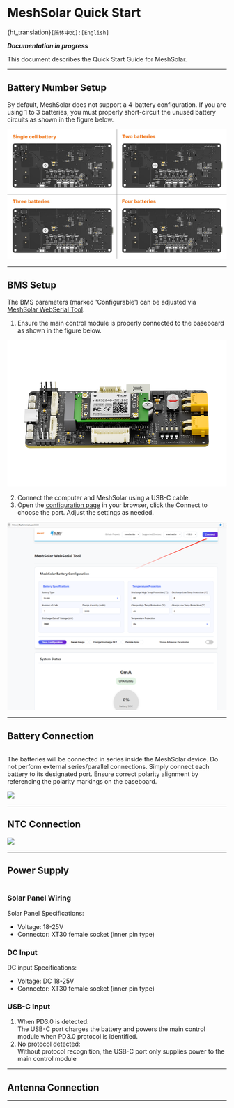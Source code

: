 # MeshSolar Quick Start
{ht_translation}`[简体中文]:[English]`

***Documentation in progress***

This document describes the Quick Start Guide for MeshSolar.

--------------------------------

## Battery Number Setup
By default, MeshSolar does not support a 4-battery configuration. If you are using 1 to 3 batteries, you must properly short-circuit the unused battery circuits as shown in the figure below.

![](img/quick_start/01.jpg) 

--------------------------------

## BMS Setup
The BMS parameters (marked 'Configurable') can be adjusted via [MeshSolar WebSerial Tool](https://flash.nmiot.net:3333/).<br>
1. Ensure the main control module is properly connected to the baseboard as shown in the figure below.

![](img/quick_start/02.png)

2. Connect the computer and MeshSolar using a USB-C cable.
3. Open the [configuration page](https://flash.nmiot.net:3333) in your browser, click the Connect to choose the port. Adjust the settings as needed.

![](img/quick_start/03.jpg)

--------------------------------

## Battery Connection

``` {warning} Always set the battery count and BMS settings before attaching batteries or power. Incorrect setup may lead to equipment burnout.
```

The batteries will be connected in series inside the MeshSolar device. Do not perform external series/parallel connections. Simply connect each battery to its designated port. Ensure correct polarity alignment by referencing the polarity markings on the baseboard.

![](img/prog.png)

-----------------------------------

## NTC Connection

![](img/prog.png)

-----------------------------------

## Power Supply

``` {warning} Always set the battery count and BMS settings before attaching batteries or power. Incorrect setup may lead to equipment burnout.
```

### Solar Panel Wiring
Solar Panel Specifications:
- Voltage: 18-25V
- Connector: XT30 female socket (inner pin type)

### DC Input
DC input Specifications:
- Voltage: DC 18-25V
- Connector: XT30 female socket (inner pin type)

### USB-C Input
1. When PD3.0 is detected:<br>
The USB-C port charges the battery and powers the main control module when PD3.0 protocol is identified.
2. No protocol detected:<br>
Without protocol recognition, the USB-C port only supplies power to the main control module

----------------------------------

## Antenna Connection



---------------------------------


